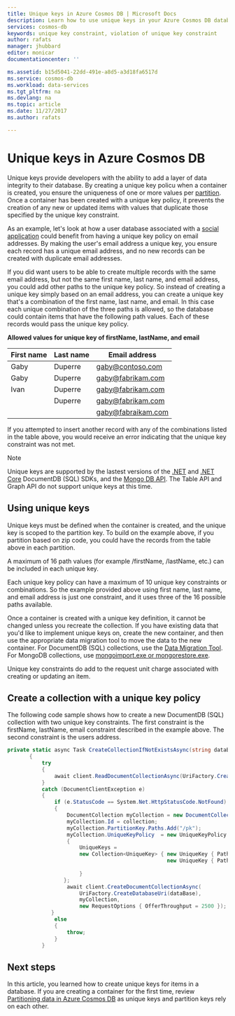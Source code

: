 ```yaml
---
title: Unique keys in Azure Cosmos DB | Microsoft Docs
description: Learn how to use unique keys in your Azure Cosmos DB database.
services: cosmos-db
keywords: unique key constraint, violation of unique key constraint
author: rafats
manager: jhubbard
editor: monicar
documentationcenter: ''

ms.assetid: b15d5041-22dd-491e-a8d5-a3d18fa6517d
ms.service: cosmos-db
ms.workload: data-services
ms.tgt_pltfrm: na
ms.devlang: na
ms.topic: article
ms.date: 11/27/2017
ms.author: rafats

---
```


# Unique keys in Azure Cosmos DB

Unique keys provide developers with the ability to add a layer of data integrity to their database. By creating a unique key policu when a container is created, you ensure the uniqueness of one or more values per [partition](partition-data.md). Once a container has been created with a unique key policy, it prevents the creation of any new or updated items with values that duplicate those specified by the unique key constraint.   

As an example, let's look at how a user database associated with a [social application](use-cases.md#web-and-mobile-applications) could benefit from having a unique key policy on email addresses. By making the user's email address a unique key, you ensure each record has a unique email address, and no new records can be created with duplicate email addresses. 

If you did want users to be able to create multiple records with the same email address, but not the same first name, last name, and email address, you could add other paths to the unique key policy. So instead of creating a unique key simply based on an email address, you can create a unique key that's a combination of the first name, last name, and email. In this case each unique combination of the three paths is allowed, so the database could contain items that have the following path values. Each of these records would pass the unique key policy.  

**Allowed values for unique key of firstName, lastName, and email**

|First name|Last name|Email address|
|---|---|---|
|Gaby|Duperre|gaby@contoso.com |
|Gaby|Duperre|gaby@fabrikam.com|
|Ivan|Duperre|gaby@fabrikam.com|
|    |Duperre|gaby@fabrikam.com|
|    |       |gaby@fabraikam.com|

If you attempted to insert another record with any of the combinations listed in the table above, you would receive an error indicating that the unique key constraint was not met. 

> [!NOTE]
> Unique keys are supported by the lastest versions of the [.NET](documentdb-sdk-dotnet.md) and [.NET Core](documentdb-sdk-dotnet-core.md) DocumentDB (SQL) SDKs, and the [Mongo DB API](mongodb-feature-support.md#unique-indexes). The Table API and Graph API do not support unique keys at this time. 
> 
>

## Using unique keys

Unique keys must be defined when the container is created, and the unique key is scoped to the partition key. To build on the example above, if you partition based on zip code, you could have the records from the table above in each partition. 

A maximum of 16 path values (for example /firstName, /lastName, etc.) can be included in each unique key. 

Each unique key policy can have a maximum of 10 unique key constraints or combinations. So the example provided above using first name, last name, and email address is just one constraint, and it uses three of the 16 possible paths available. 

Once a container is created with a unique key definition, it cannot be changed unless you recreate the collection. If you have existing data that you'd like to implement unique keys on, create the new container, and then use the appropriate data migration tool to move the data to the new container. For DocumentDB (SQL) collections, use the [Data Migration Tool](import-data.md). For MongoDB collections, use [mongoimport.exe or mongorestore.exe](mongodb-migrate.md).

Unique key constraints do add to the request unit charge associated with creating or updating an item. 

## Create a collection with a unique key policy 

The following code sample shows how to create a new DocumentDB (SQL) collection with two unique key constraints. The first constraint is the firstName, lastName, email constraint described in the example above. The second constraint is the users address. 

```csharp
private static async Task CreateCollectionIfNotExistsAsync(string dataBase, string collection)
       {
           try
           {
               await client.ReadDocumentCollectionAsync(UriFactory.CreateDocumentCollectionUri(dataBase, collection));
           }
           catch (DocumentClientException e)
           {
               if (e.StatusCode == System.Net.HttpStatusCode.NotFound)
               {
                   DocumentCollection myCollection = new DocumentCollection();
                   myCollection.Id = collection;
                   myCollection.PartitionKey.Paths.Add("/pk");
                   myCollection.UniqueKeyPolicy  = new UniqueKeyPolicy
                   {
                       UniqueKeys =
                       new Collection<UniqueKey> { new UniqueKey { Paths = new Collection<string> { "/firstName" , "/lastName" , "/email" }}
                                                   new UniqueKey { Paths = new Collection<string> { "/address" } },
                                                   
                       }
                  };
                   await client.CreateDocumentCollectionAsync(
                       UriFactory.CreateDatabaseUri(dataBase),
                       myCollection,
                       new RequestOptions { OfferThroughput = 2500 });
              }
               else
               {
                   throw;
               }
           }
```

## Next steps

In this article, you learned how to create unique keys for items in a database. If you are creating a container for the first time, review [Partitioning data in Azure Cosmos DB](partition-data.md) as unique keys and partition keys rely on each other. 


